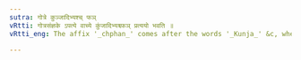 ```yaml
---
sutra: गोत्रे कुञ्जादिभ्यश्च् फञ्
vRtti: गोत्रसंज्ञके ऽपत्ये वाच्ये कुंजादिभ्यश्च्फञ् प्रत्ययो भवति ॥
vRtti_eng: The affix '_chphan_' comes after the words '_Kunja_' &c, when a remoter descendant (called _Gotra_) is to be denoted.

---
```

